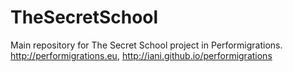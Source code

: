 # TheSecretSchool
Main repository for The Secret School project in Performigrations. http://performigrations.eu, http://iani.github.io/performigrations
